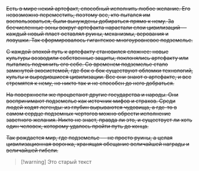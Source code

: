 ~~Есть в мире некий артефакт, способный исполнить любое желание. Его невозможно переместить, поэтому все, кто пытался им воспользоваться, были вынуждены добираться прямо к нему. За бесчисленные эоны вокруг артефакта нарастали слои цивилизаций — каждый новый пласт оставлял руины, механизмы, верования и ловушки. Так сформировалось гигантское многоуровневое подземелье.~~

~~С каждой эпохой путь к артефакту становился сложнее: новые культуры возводили собственные защиты, поклонялись артефакту или пытались подчинить его себе. Со временем подземелье стало замкнутой экосистемой, где бок о бок существуют обломки технологий, культы и выродившиеся цивилизации. Все они знают о артефакте, и все стремятся к нему, но никто так и не способен до него добраться.~~

~~На поверхности же процветают другие государства и народы. Они воспринимают подземелье как источник мифов и страхов. Среди людей ходят легенды: из глубин вырываются чудовища, а где-то в самом сердце подземных чертогов можно обрести исполнение заветного желания. Никто не знает, правда ли это, и существует ли хоть один человек, которому удалось пройти путь до конца.~~

~~Так рождается мир, где подземелье — не просто руины, а целая цивилизационная воронка, хранящая обещание величайшей награды и величайшей гибели.~~

>[!warning] Это старый текст

